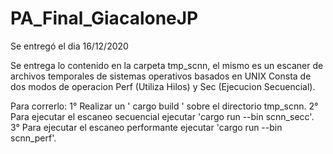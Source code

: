 # PA_Final_GiacaloneJP

Se entregó el dia 16/12/2020

Se entrega lo contenido en la carpeta tmp_scnn, el mismo es un escaner de archivos temporales de sistemas operativos basados en UNIX
Consta de dos modos de operacion Perf (Utiliza Hilos) y Sec (Ejecucion Secuencial).

Para correrlo: 1° Realizar un ' cargo build '  sobre el directorio tmp_scnn.
                2° Para ejecutar el escaneo secuencial ejecutar 'cargo run --bin scnn_secc'.
                3° Para ejecutar el escaneo performante ejecutar 'cargo run --bin scnn_perf'.
